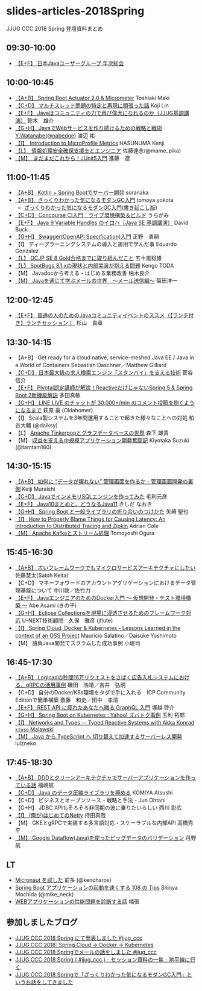 # slides-articles-2018Spring
JJUG CCC 2018 Spring 登壇資料まとめ

## 09:30-10:00
- [【E+F】 日本Javaユーザーグループ 年次総会](https://www.slideshare.net/jjug/java-2018-98886645)

## 10:00-10:45
- [【A+B】 Spring Boot Actuator 2.0 & Micrometer](https://www.slideshare.net/makingx/spring-boot-actuator-20-micrometer-jjugccc-ccca1) Toshiaki Maki
- [【C+D】 マルチスレッド問題の特定と再現に頑張った話](https://www.slideshare.net/linecorp/ss-98819155)	Koji Lin
- [【E+F】 Javaはコミュニティの力で再び偉大になれるのか（JJUG基調講演）](https://www.slideshare.net/yusuke/java-98886920)	鈴木　雄介
- [【G+H】 JavaでWebサービスを作り続けるための戦略と戦術	Y.Watanabe(@nabedge)](https://www.slideshare.net/nabedge/javaweb-jjugccc2018springg1) 渡辺 祐
- [【I】　Introduction to MicroProfile Metrics](https://www.slideshare.net/khasunuma/microprofile-metrics)	HASUNUMA Kenji
- [【L】　情報処理安全確保支援士とエンジニア](https://www.slideshare.net/TatushiSato/jjug-ccc-2018-spring)	佐藤達志(@mame_pika)
- [【M】　まだまだこれから！JUnit5入門](https://speakerdeck.com/rshindo/jjug-ccc-2018-spring)	進藤　遼

## 11:00-11:45
- [【A+B】 Kotlin + Spring Bootでサーバー開発](https://www.slideshare.net/KiyotakaSoranaka/kotlin-spring-boot)	soranaka
- [【A+B】 ざっくりわかった気になるモダンGC入門](https://speakerdeck.com/yokotaso/introduction-to-modern-gc)	tomoya yokota
    - [ざっくりわかった気になるモダンGC入門(書き起こし版)](http://blog.cybozu.io/entry/2018/05/29/080000)
- [【C+D】 Concourse CI入門　ライブ環境構築＆ビルド](https://backpaper0.github.io/jjug-ccc-2018-spring-concourse/slide/index.html#1)	うらがみ
- [【E+F】 Java 9 Variable Handles のイロハ（Java SE 基調講演）](https://www.slideshare.net/DavidBuck7/var-handles-jjugcccspring2018)	David Buck
- [【G+H】 Swagger(OpenAPI Specification)入門](https://www.slideshare.net/kounan13/swagger-jjug-ccc-2018-spring)	正野　勇嗣
- 【I】 ディープラーニングシステムの導入と運用で学んだ事	Eduardo Gonzalez
- [【L】 OCJP SE 8 Gold合格までに取り組んだこと](https://www.slideshare.net/despair_L/jjugcccspring2018-l2)	五十嵐稔雄
- [【L】 SpotBugs 3.1.xの現状と内部実装が抱える問題](https://speakerdeck.com/eller86/spotbugs3-dot-1-xfalsexian-zhuang-to-nei-bu-shi-zhuang-gabao-eruwen-ti)	Kengo TODA
- 【M】 Javadocから考える・はじめる業務改善	柚木良介
- [【M】 Javaを通じて学ぶメールの世界　～メール送信編～](https://speakerdeck.com/kikutaro/javawotong-zitexue-bumerufalseshi-jie)	菊田洋一

## 12:00-12:45
- [【E+F】 普通の人のためのJavaコミュニティイベントのススメ（【ランチ付き】ランチセッション ）](https://www.slideshare.net/TakaakiSugiyama/java-jjug-ccc-2018-spring)	杉山　貴章

## 13:30-14:15
- 【A+B】 Get ready for a cloud native, service-meshed Java EE / Java in a World of Containers	Sebastian Daschner／Matthew Gilliard
- [【C+D】 日本最大級の求人検索エンジン「スタンバイ」を支える技術](https://speakerdeck.com/marevol/ri-ben-zui-da-ji-falseqiu-ren-jian-suo-enzin-sutanbai-wozhi-eruji-shu)	菅谷 信介
- [【E+F】 Pivotal認定講師が解説！ReactiveだけじゃないSpring 5 & Spring Boot 2新機能解説](https://www.slideshare.net/masatoshitada7/reactivespring-5-spring-boot-2)	多田真敏
- [【G+H】 LINE LIVE のチャットが 30,000+/min のコメント投稿を捌くようになるまで](https://www.slideshare.net/linecorp/line-live-30000min-98811987)	萩原 豪 (Oklahomer)
- 【I】 Scala製システムを3年間運用することで起きた様々なことへの対処	粕谷大輔 (@daiksy)
- 【L】 [Apache Tinkerpopとグラフデータベースの世界](https://www.slideshare.net/yukim/apache-tinkerpop)	森下 雄貴
- 【M】 [収益を支える中規模アプリケーション開発奮闘記](https://www.slideshare.net/tamrin69/jjugccc2018-app-review-postmortem/)	Kiyotaka Suzuki (@tamtam180)

## 14:30-15:15
- [【A+B】 如何に “データが壊れない” 管理画面を作るか - 管理画面開発の裏側](https://www.slideshare.net/ssuser4227af/ss-99108791)	Keiji Muraishi
- [【C+D】 JavaでインメモリSQLエンジンを作ってみた](https://www.slideshare.net/JSUXDesign/javasql-99135805/JSUXDesign/javasql-99135805)	毛利元彦
- [【E+F】 Java10まとめと、どうなるJava11](https://www.slideshare.net/nowokay/java10-and-11)	きしだ なおき	
- [【G+H】 Spring Boot と一般ライブラリの折り合いのつけかた](https://speakerdeck.com/saiya_moebius/spring-boot-to-ban-raiburarifalsezhe-rihe-ifalsetukekata)	矢崎 聖也
- [【I】 How to Properly Blame Things for Causing Latency: An Introduction to Distributed Tracing and Zipkin](https://speakerdeck.com/adriancole/how-to-properly-blame-things-for-causing-latency-jjug-2018)	Adrian Cole
- [【M】 Apache Kafkaとストリーム処理](https://speakerdeck.com/tarugo07/reactive-streams)	Tomoyoshi Ogura

## 15:45-16:30
- [【A+B】 古いフレームワークでもマイクロサービスアーキテクチャにしたい](https://docs.google.com/presentation/d/1OZFgxuJQacfTc-3SY-ldxEE4OM3KUaUocdwIdkmy1z8/edit#slide=id.g3b5fd37ef4_0_83)	佐藤慧太(Satoh Keita)
- 【C+D】 マネーフォワードのアカウントアグリゲーションにおけるデータ管理基盤について	中川敦／佐竹力
- [【E+F】 JavaエンジニアのためのDocker入門 〜 仮想開発・テスト環境構築 〜](https://speakerdeck.com/sammy7th/javaenziniafalsetamefalsedockerru-men-number-jjug-ccc-number-ccc-e5)	Abe Asami (きの子)
- [【G+H】 Eclipse Collectionsを現場に浸透させるためのフレームワーク対応](https://speakerdeck.com/jflute/how-unext-took-in-eclipse-collections-in-fw)	U-NEXT技術顧問　久保　雅彦 (jflute)
- [【I】 Spring Cloud, Docker & Kubernetes - Lessons Learned in the context of an OSS Project](https://www.slideshare.net/salaboy/jjug-ccc-2018-lessons-learned-spring-cloud-docker-kubernetes)	Mauricio Salatino／Daisuke Yoshimoto
- 【M】 請負Java開発でスクラムした成功事例	小堤司

## 16:45-17:30
- [【A+B】 Logicadの秒間16万リクエストをさばく広告入札システムにおける、gRPCの活用事例](https://www.slideshare.net/hiroiso/logicad16grpc)	磯田　浩靖／吉井　弘明
- 【C+D】 自分のDocker/K8s環境をタダで手に入れる　ICP Community Editionで簡単構築	斎藤　和史／田中　孝清
- [【E+F】 REST API に疲れたあなたへ贈る GraphQL 入門](https://www.slideshare.net/keisuketsukagoshi/rest-api-graphql)	塚越 啓介
- [【G+H】 Spring Boot on Kubernetes : Yahoo! ズバトク事例](https://www.slideshare.net/techblogyahoo/spring-boot-on-kubernetes-yahoo-jjugccc)	玉利 拓郎
- [【I】 Networks and Types -- Typed Reactive Systems with Akka	Konrad `ktoso` Malawski](https://www.slideshare.net/ktoso/preview-networks-and-types-the-future-of-akka)
- [【M】 Java から TypeScript へ 切り替えて加速するサーバーレス開発](https://riotz.works/slides/?2018-jjug-ccc-spring#1)	lulzneko

## 17:45-18:30
- [【A+B】 DDDとクリーンアーキテクチャでサーバーアプリケーションを作っている話](https://www.slideshare.net/JSUXDesign/ddd-99098285)	福嶋航
- [【C+D】 Java のデータ圧縮ライブラリを極める](https://speakerdeck.com/komiya_atsushi/java-falsedetaya-suo-raiburariwoji-meru-number-jjug-ccc-number-ccc-c7)	KOMIYA Atsushi
- 【C+D】 ビジネスとオープンソース - 戦略と手法 -	Jun Ohtani
- 【G+H】 JDBC APIもそろそろ非同期の波に乗りたいらしい	西川 彰広
- [【I】 (俺が)はじめてのNetty](https://www.slideshare.net/mikeneck/jjug-ccc-2018-spring-i7-netty)	持田真哉
- 【M】 GKEとgRPCで実装する多言語対応・スケーラブルな内部API	高橋秀平
- [【M】 Google Dataflow(Java)を使ったビッグデータのバリデーション](https://docs.google.com/presentation/d/1tcY_YlnAygGOZi_wJ2kFseo4sj7jYCl0iFpsMvmvLC8/edit?usp=sharing)	丹野 航

## LT

- [Micronaut を試した](https://www.slideshare.net/kentaromaeda581/try-micronaut)	前多 (@kencharos)
- [Spring Boot アプリケーションの起動を速くする 108 の Tips](https://www.slideshare.net/mikeneck/jjug-ccc-2018-spring-lt-spring-boot-108-tips-jjugccc-jjug)	Shinya Mochida (@mike_neck)
- [WEBアプリケーションの性能問題を診断する話](https://www.slideshare.net/NanZhang98/jjug-ccc-2018-spring-lt-speechweb)	楠張

## 参加しましたブログ

- [JJUG CCC 2018 Spring にて発表しました #jjug_ccc](https://mike-neck.hatenadiary.com/entry/2018/05/27/085352)
- [JJUG CCC 2018: Spring Cloud -> Docker -> Kubernetes](https://salaboy.com/2018/05/26/jjug-ccc-2018-spring-cloud-docker-kubernetes/)
- [JJUG CCC 2018 Springでメールの話をしました #jjug_ccc](http://kikutaro777.hatenablog.com/entry/2018/05/27/150504)
- [JJUG CCC 2018 Spring ( #jjug_ccc ) - セッション資料の一覧 - 地平線に行く](http://d.hatena.ne.jp/chiheisen/20180527/1527375138)
- [JJUG CCC 2018 Springで「ざっくりわかった気になるモダンGC入門」というお話をしてきました](http://yokotaso.hatenablog.com/entry/2018/05/31/130000)

